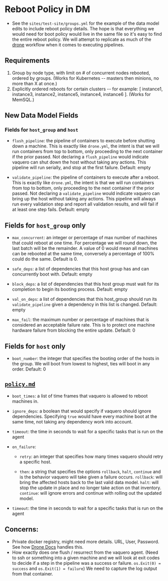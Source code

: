 # Reboot Policy in DM

- See the `sites/test-site/groups.yml` for the example of the data model edits to include reboot policy details. The hope is that everything we would need for boot policy would live in the same file so it's easy to find the entire reboot policy. We will attempt to replicate as much of the [drone](https://github.com/drone/drone) workflow when it comes to executing pipelines.

## Requirements

1. Group by node type, with limit on # of concurrent nodes rebooted, ordered by groups. (Works for Kubernetes -- masters then minions, no more than X at once.)
2. Explicitly ordered reboots for certain clusters -- for example: [ instance1, instance3, instance2, instance5, instance4, instance6 ]. (Works for MemSQL.)


## New Data Model Fields

### Fields for `host_group` and `host`

- `flush_pipeline`: the pipeline of containers to execute before shutting down a machine. This is exactly like `drone.yml`, the intent is that we will run containers from top to bottom, only proceeding to the next container if the prior passed. Not declaring a `flush_pipeline` would indicate vaquero can shut down the host without taking any actions. This pipeline will run serially, and stop at the first failure. Default: empty

- `validate_pipeline`: the pipeline of containers to execute after a reboot. This is exactly like `drone.yml`, the intent is that we will run containers from top to bottom, only proceeding to the next container if the prior passed. Not declaring a `validate_pipeline` would indicate vaquero can bring up the host without taking any actions. This pipeline will always run every validation step and report all validation results, and will fail if at least one step fails. Default: empty

## Fields for `host_group` only

- `max_concurrent`: an integer or percentage of max number of machines that could reboot at one time. For percentage we will round down, the last batch will be the remainder. A value of 0 would mean all machines can be rebooted at the same time, conversely a percentage of 100% could do the same. Default is 0.

- `safe_deps`: a list of dependencies that this host group has and can concurrently boot with. Default: empty

- `block_deps`: a list of dependencies that this host group must wait for its completion to begin its booting process. Default: empty

- `val_on_deps`: a list of dependencies that this host_group should run its `validate_pipeline` given a dependency in this list is changed. Default: empty

- `max_fail`: the maximum number or percentage of machines that is considered an acceptable failure rate. This is to protect one machine hardware failure from blocking the entire update. Default: 0

## Fields for `host` only

- `boot_number`: the integer that specifies the booting order of the hosts in the group. We will boot from lowest to highest, ties will boot in any order. Default: 0

## [`policy.md`](https://github.com/CiscoCloud/vaquero-examples/blob/boot-prio/sites/test-site/policy.yml)

- `boot_times`: a list of time frames that vaquero is allowed to reboot machines in.

- `ignore_deps`: a boolean that would specify if vaquero should ignore dependencies. Specifying `true` would have every machine boot at the same time, not taking any dependency work into account.

- `timeout`: the time in seconds to wait for a specific tasks that is run on the agent

- `on_failure`:

  - `retry`: an integer that specifies how many times vaquero should retry a specific host.

  - `then`: a string that specifies the options `rollback`, `halt`, `continue` and is the behavior vaquero will take given a failure occurs. `rollback`: will bring the affected hosts back to the last valid data model. `halt`: will stop the update in place and no longer take action on that inventory. `continue`: will ignore errors and continue with rolling out the updated model.

- `timeout`: the time in seconds to wait for a specific tasks that is run on the agent

## Concerns:

- Private docker registry, might need more details. URL, User, Password. See how [Drone Docs](http://readme.drone.io/usage/build_test/) handles this.
- How exactly does one flush / resurrect from the vaquero agent. (Need to ssh or something into a given machine and we will look at exit codes to decide if a step in the pipeline was a success or failure. `os.Exit(0) = success` and `os.Exit(1) = failure`) We need to capture the log output from that container.
